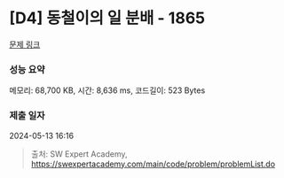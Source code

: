 # [D4] 동철이의 일 분배 - 1865 

[문제 링크](https://swexpertacademy.com/main/code/problem/problemDetail.do?contestProbId=AV5LuHfqDz8DFAXc) 

### 성능 요약

메모리: 68,700 KB, 시간: 8,636 ms, 코드길이: 523 Bytes

### 제출 일자

2024-05-13 16:16



> 출처: SW Expert Academy, https://swexpertacademy.com/main/code/problem/problemList.do